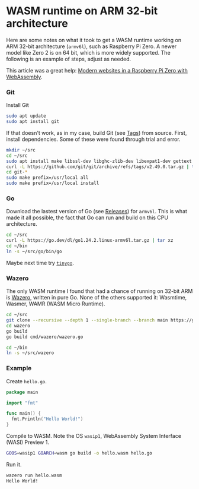 # WASM runtime on ARM 32-bit architecture

Here are some notes on what it took to get a WASM runtime working on ARM 32-bit architecture (`armv6l`), such as Raspberry Pi Zero. A newer model like Zero 2 is on 64 bit, which is more widely supported. The following is an example of steps, adjust as needed.

This article was a great help: [Modern websites in a Raspberry Pi Zero with WebAssembly](https://wasmlabs.dev/articles/modern-websites-pi-zero/).

### Git

Install Git

```sh
sudo apt update
sudo apt install git
```

If that doesn't work, as in my case, build Git (see [Tags](https://github.com/git/git/tags)) from source. First, install dependencies. Some of these were found through trial and error.

```sh
mkdir ~/src
cd ~/src
sudo apt install make libssl-dev libghc-zlib-dev libexpat1-dev gettext openssl-dev libssl-dev libz-dev libcurl4-openssl-dev
curl -L https://github.com/git/git/archive/refs/tags/v2.49.0.tar.gz | tar xz
cd git-*
sudo make prefix=/usr/local all
sudo make prefix=/usr/local install
```

### Go

Download the lastest version of Go (see [Releases](https://go.dev/dl/#stable)) for `armv6l`. This is what made it all possible, the fact that Go can run and build on this CPU architecture.

```sh
cd ~/src
curl -L https://go.dev/dl/go1.24.2.linux-armv6l.tar.gz | tar xz
cd ~/bin
ln -s ~/src/go/bin/go
```

Maybe next time try [`tinygo`](https://tinygo.org/).

### Wazero

The only WASM runtime I found that had a chance of running on 32-bit ARM is [Wazero](https://github.com/tetratelabs/wazero), written in pure Go. None of the others supported it: Wasmtime, Wasmer, WAMR (WASM Micro Runtime).

```sh
cd ~/src
git clone --recursive --depth 1 --single-branch --branch main https://github.com/tetratelabs/wazero
cd wazero
go build
go build cmd/wazero/wazero.go

cd ~/bin
ln -s ~/src/wazero
```

### Example

Create `hello.go`.

```go
package main

import "fmt"

func main() {
  fmt.Println("Hello World!")
}
```

Compile to WASM. Note the OS `wasip1`, WebAssembly System Interface (WASI) Preview 1.

```sh
GOOS=wasip1 GOARCH=wasm go build -o hello.wasm hello.go
```

Run it.

```sh
wazero run hello.wasm
Hello World!
```
